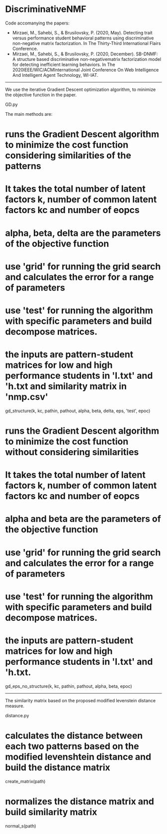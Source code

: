 # DiscriminativeNMF

Code accomanying the papers: 
* Mirzaei, M., Sahebi, S., & Brusilovsky, P. (2020, May). Detecting trait versus performance student behavioral patterns using discriminative non-negative matrix factorization. In The Thirty-Third International Flairs Conference.
* Mirzaei, M., Sahebi, S., & Brusilovsky, P. (2020, December). SB-DNMF: A structure based discriminative non-negativematrix factorization model for detecting inefficient learning behaviors. In The 2020IEEE/WIC/ACMInternational Joint Conference On Web Intelligence And Intelligent Agent Technology, WI-IAT.

-----------------------------------------------------------------------------------------------------------------------------

We use the iterative Gradient Descent optimization algorithm, to minimize the objective function in the paper.

GD.py

The main methods are:

# runs the Gradient Descent algorithm to minimize the cost function considering similarities of the patterns
# It takes the total number of latent factors k, number of common latent factors kc and number of eopcs
# alpha, beta, delta are the parameters of the objective function
# use 'grid' for running the grid search and calculates the error for a range of parameters
# use 'test' for running the algorithm with specific parameters and build decompose matrices.
# the inputs are pattern-student matrices for low and high performance students in 'l.txt' and 'h.txt and similarity matrix in 'nmp.csv'

gd_structure(k, kc, pathin, pathout, alpha, beta, delta, eps, 'test', epoc)

# runs the Gradient Descent algorithm to minimize the cost function without considering similarities
# It takes the total number of latent factors k, number of common latent factors kc and number of eopcs
# alpha and beta are the parameters of the objective function
# use 'grid' for running the grid search and calculates the error for a range of parameters
# use 'test' for running the algorithm with specific parameters and build decompose matrices.
# the inputs are pattern-student matrices for low and high performance students in 'l.txt' and 'h.txt. 

gd_eps_no_structure(k, kc, pathin, pathout, alpha, beta, epoc)

-----------------------------------------------------------------------------------------------------------------------------
The similarity matrix based on the proposed modified levenstein distance measure.

distance.py

# calculates the distance between each two patterns based on the modified levenshtein distance and build the distance matrix
create_matrix(path)

# normalizes the distance matrix and build similarity matrix
normal_s(path)
